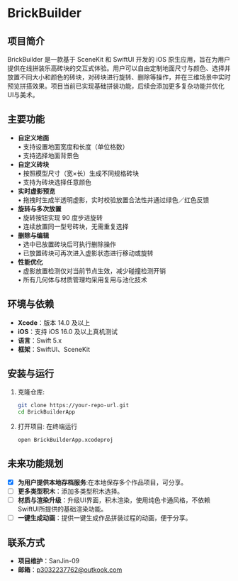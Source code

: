 # BrickBuilder

## 项目简介
BrickBuilder 是一款基于 SceneKit 和 SwiftUI 开发的 iOS 原生应用，旨在为用户提供在线拼装乐高砖块的交互式体验。用户可以自由定制地面尺寸与颜色、选择并放置不同大小和颜色的砖块，对砖块进行旋转、删除等操作，并在三维场景中实时预览拼搭效果。项目当前已实现基础拼装功能，后续会添加更多复杂功能并优化UI与美术。

## 主要功能
- **自定义地面**  
  • 支持设置地面宽度和长度（单位格数）  
  • 支持选择地面背景色  
- **自定义砖块**  
  • 按照模型尺寸（宽×长）生成不同规格砖块  
  • 支持为砖块选择任意颜色  
- **实时虚影预览**  
  • 拖拽时生成半透明虚影，实时校验放置合法性并通过绿色／红色反馈  
- **旋转与多次放置**  
  • 旋转按钮实现 90 度步进旋转  
  • 连续放置同一型号砖块，无需重复选择  
- **删除与编辑**  
  • 选中已放置砖块后可执行删除操作  
  • 已放置砖块可再次进入虚影状态进行移动或旋转  
- **性能优化**  
  • 虚影放置检测仅对当前节点生效，减少碰撞检测开销  
  • 所有几何体与材质管理均采用复用与池化技术  

## 环境与依赖
- **Xcode**：版本 14.0 及以上  
- **iOS**：支持 iOS 16.0 及以上真机测试  
- **语言**：Swift 5.x  
- **框架**：SwiftUI、SceneKit  

## 安装与运行
1. 克隆仓库:
   ```bash
   git clone https://your-repo-url.git
   cd BrickBuilderApp
2. 打开项目:
   在终端运行
   ```bash
   open BrickBuilderApp.xcodeproj
## 未来功能规划
- [x] **为用户提供本地存档服务**:在本地保存多个作品项目，可分享。
- [ ] **更多类型积木**：添加多类型积木选择。
- [ ] **材质与渲染升级**：升级UI界面，积木渲染，使用纯色卡通风格，不依赖SwiftUI所提供的基础渲染功能。
- [ ] **一键生成动画**：提供一键生成作品拼装过程的动画，便于分享。

## 联系方式
- **项目维护**：SanJin-09
- **邮箱**：p3032237762@outkook.com
